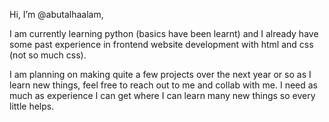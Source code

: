 Hi, I’m @abutalhaalam,

I am currently learning python (basics have been learnt) and I already have some past experience in frontend website development with html and css (not so much css).

I am planning on making quite a few projects over the next year or so as I learn new things, feel free to reach out to me and collab with me. I need as much as experience I can get where I can learn many new things so every little helps. 
